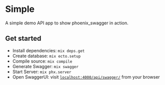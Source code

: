 # Simple

A simple demo API app to show phoenix_swagger in action.

## Get started

 * Install dependencies: `mix deps.get`
 * Create database: `mix ecto.setup`
 * Compile source: `mix compile`
 * Generate Swagger: `mix swagger`
 * Start Server: `mix phx.server`
 * Open SwaggerUI: visit [`localhost:4000/api/swagger/`](http://localhost:4000/api/swagger/) from your browser
